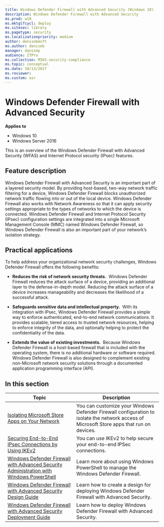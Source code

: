```yaml
---
title: Windows Defender Firewall with Advanced Security (Windows 10)
description: Windows Defender Firewall with Advanced Security
ms.prod: w10
ms.mktglfcycl: deploy
ms.sitesec: library
ms.pagetype: security
ms.localizationpriority: medium
author: denisebmsft
ms.author: deniseb
manager: dansimp
audience: ITPro
ms.collection: M365-security-compliance
ms.topic: conceptual
ms.date: 10/13/2017
ms.reviewer:
ms.custom: asr
---
```


# Windows Defender Firewall with Advanced Security

**Applies to**
-   Windows 10
-   Windows Server 2016

This is an overview of the Windows Defender Firewall with Advanced Security (WFAS) and Internet Protocol security (IPsec) features.

## Feature description

Windows Defender Firewall with Advanced Security
is an important part of a layered security model. By providing host-based, two-way network traffic filtering for a device, Windows Defender Firewall blocks unauthorized network traffic flowing into or out of the local device. Windows Defender Firewall also works with Network Awareness so that it can apply security settings appropriate to the types of networks to which the device is connected. Windows Defender Firewall and Internet Protocol Security (IPsec) configuration settings are integrated into a single Microsoft Management Console (MMC) named Windows Defender Firewall, so Windows Defender Firewall is also an important part of your network’s isolation strategy.

## Practical applications


To help address your organizational network security challenges, Windows Defender Firewall offers the following benefits:

-   **Reduces the risk of network security threats.**  Windows Defender Firewall reduces the attack surface of a device, providing an additional layer to the defense-in-depth model. Reducing the attack surface of a device increases manageability and decreases the likelihood of a successful attack.

-   **Safeguards sensitive data and intellectual property.**  With its integration with IPsec, Windows Defender Firewall provides a simple way to enforce authenticated, end-to-end network communications. It provides scalable, tiered access to trusted network resources, helping to enforce integrity of the data, and optionally helping to protect the confidentiality of the data.

-   **Extends the value of existing investments.**  Because Windows Defender Firewall is a host-based firewall that is included with the operating system, there is no additional hardware or software required. Windows Defender Firewall is also designed to complement existing non-Microsoft network security solutions through a documented application programming interface (API).

## In this section

| Topic | Description
| - | - |
| [Isolating Microsoft Store Apps on Your Network](isolating-apps-on-your-network.md) | You can customize your Windows Defender Firewall configuration to isolate the network access of Microsoft Store apps that run on devices. |
| [Securing End-to-End IPsec Connections by Using IKEv2](securing-end-to-end-ipsec-connections-by-using-ikev2.md) | You can use IKEv2 to help secure your end-to-end IPSec connections. |
| [Windows Defender Firewall with Advanced Security Administration with Windows PowerShell](windows-firewall-with-advanced-security-administration-with-windows-powershell.md) | Learn more about using Windows PowerShell to manage the Windows Defender Firewall. |
| [Windows Defender Firewall with Advanced Security Design Guide](windows-firewall-with-advanced-security-design-guide.md) | Learn how to create a design for deploying Windows Defender Firewall with Advanced Security. |
| [Windows Defender Firewall with Advanced Security Deployment Guide](windows-firewall-with-advanced-security-deployment-guide.md) |  Learn how to deploy Windows Defender Firewall with Advanced Security. |
